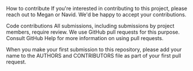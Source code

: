 How to contribute
If you're interested in contributing to this project, please reach out to Megan or Navid. We'd be happy to accept your contributions.

Code contributions
All submissions, including submissions by project members, require review. We use GitHub pull requests for this purpose. Consult GitHub Help for more information on using pull requests.

When you make your first submission to this repository, please add your name to the AUTHORS and CONTRIBUTORS file as part of your first pull request.

